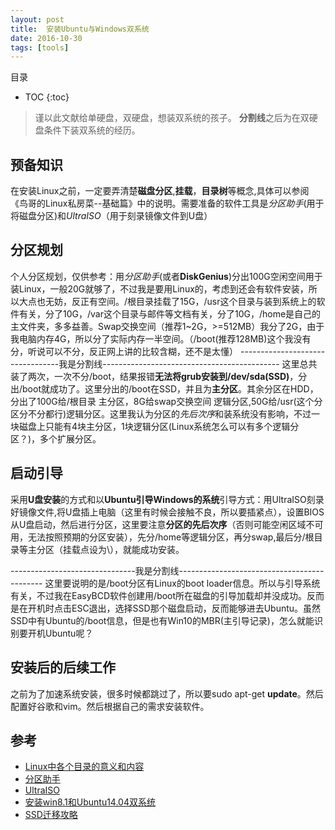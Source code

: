 ```yaml
---
layout: post
title:  安装Ubuntu与Windows双系统
date: 2016-10-30
tags: [tools]
---
```



目录

* TOC 
{:toc}


>谨以此文献给单硬盘，双硬盘，想装双系统的孩子。
**分割线**之后为在双硬盘条件下装双系统的经历。

## 预备知识
在安装Linux之前，一定要弄清楚**磁盘分区**,**挂载**，**目录树**等概念,具体可以参阅《鸟哥的Linux私房菜--基础篇》中的说明。需要准备的软件工具是*分区助手*(用于将磁盘分区)和*UltraISO*（用于刻录镜像文件到U盘）

## 分区规划
个人分区规划，仅供参考：用*分区助手*(或者**DiskGenius**)分出100G空闲空间用于装Linux，一般20G就够了，不过我是要用Linux的，考虑到还会有软件安装，所以大点也无妨，反正有空间。/根目录挂载了15G，/usr这个目录与装到系统上的软件有关，分了10G，/var这个目录与邮件等文档有关，分了10G，/home是自己的主文件夹，多多益善。Swap交换空间（推荐1~2G，>=512MB）我分了2G，由于我电脑内存4G，所以分了实际内存一半空间。（/boot(推荐128MB)这个我没有分，听说可以不分，反正网上讲的比较含糊，还不是太懂）
---------------------------------我是分割线--------------------------------------------
这里总共装了两次，一次不分/boot，结果报错**无法将grub安装到/dev/sda(SSD)**，分出/boot就成功了。这里分出的/boot在SSD，并且为**主分区**。其余分区在HDD，分出了100G给/根目录 主分区，8G给swap交换空间 逻辑分区,50G给/usr(这个分区分不分都行)逻辑分区。这里我认为分区的*先后次序*和装系统没有影响，不过一块磁盘上只能有4块主分区，1块逻辑分区(Linux系统怎么可以有多个逻辑分区？)，多个扩展分区。


## 启动引导
采用**U盘安装**的方式和以**Ubuntu引导Windows的系统**引导方式：用UltraISO刻录好镜像文件,将U盘插上电脑（这里有时候会接触不良，所以要插紧点），设置BIOS从U盘启动，然后进行分区，这里要注意**分区的先后次序**（否则可能空闲区域不可用，无法按照预期的分区安装），先分/home等逻辑分区，再分swap,最后分/根目录等主分区（挂载点设为\），就能成功安装。

-------------------------------我是分割线--------------------------------------------
这里要说明的是/boot分区有Linux的boot loader信息。所以与引导系统有关，不过我在EasyBCD软件创建用/boot所在磁盘的引导加载却并没成功。反而是在开机时点击ESC退出，选择SSD那个磁盘启动，反而能够进去Ubuntu。虽然SSD中有Ubuntu的/boot信息，但是也有Win10的MBR(主引导记录)，怎么就能识别要开机Ubuntu呢？


## 安装后的后续工作

之前为了加速系统安装，很多时候都跳过了，所以要sudo apt-get **update**。然后配置好谷歌和vim。然后根据自己的需求安装软件。

## 参考
+ [Linux中各个目录的意义和内容](http://cn.linux.vbird.org/linux_basic/0210filepermission_3.php)
+ [分区助手](http://www.disktool.cn/)
+ [UltraISO](https://www.ezbsystems.com/ultraiso/)
+ [安装win8.1和Ubuntu14.04双系统](http://blog.csdn.net/u012280578/article/details/50017153)
+ [SSD迁移攻略](http://blog.csdn.net/u012280578/article/details/57475582)

